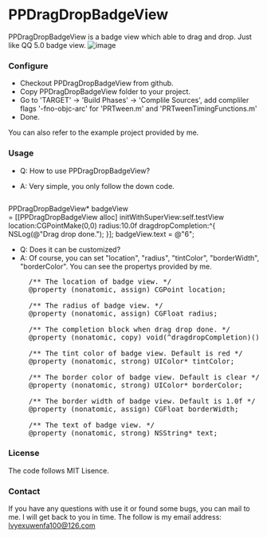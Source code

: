 # PPDragDropBadgeView
PPDragDropBadgeView is a badge view which able to drag and drop. Just like QQ 5.0 badge view.
![image](https://github.com/smallmuou/PPDragDropBadgeView/blob/master/PPDragDropBadgeView.png)

### Configure
* Checkout PPDragDropBadgeView from github.
* Copy PPDragDropBadgeView folder to your project.
* Go to 'TARGET' -> 'Build Phases' -> 'Complile Sources', add compliler flags '-fno-objc-arc' for 'PRTween.m' and 'PRTweenTimingFunctions.m'
* Done.

You can also refer to the example project provided by me.

### Usage
* Q: How to use PPDragDropBadgeView? 
* A: Very simple, you only follow the down code.

	<pre>
PPDragDropBadgeView* badgeView \
= [[PPDragDropBadgeView alloc] initWithSuperView:self.testView
                                        location:CGPointMake(0,0)
                                          radius:10.0f dragdropCompletion:^{
                                                         NSLog(@"Drag drop done.");
                                           }];
badgeView.text = @"6";
</pre>

* Q: Does it can be customized?
* A: Of course, you can set "location", "radius", "tintColor", "borderWidth", "borderColor". You can see the propertys provided by me.
	<pre>
	/** The location of badge view. */
	@property (nonatomic, assign) CGPoint location;
	
	/** The radius of badge view. */
	@property (nonatomic, assign) CGFloat radius;
	
	/** The completion block when drag drop done. */
	@property (nonatomic, copy) void(^dragdropCompletion)();
	
	/** The tint color of badge view. Default is red */
	@property (nonatomic, strong) UIColor* tintColor;
	
	/** The border color of badge view. Default is clear */
	@property (nonatomic, strong) UIColor* borderColor;
	
	/** The border width of badge view. Default is 1.0f */
	@property (nonatomic, assign) CGFloat borderWidth;
	
	/** The text of badge view. */
	@property (nonatomic, strong) NSString* text;
</pre>

### License
The code follows MIT Lisence.

### Contact
If you have any questions with use it or found some bugs, you can mail to me. I will get back to you in time. The follow is my email address:
lvyexuwenfa100@126.com